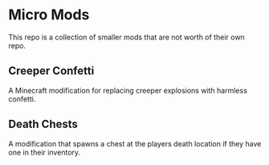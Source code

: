# Micro Mods

This repo is a collection of smaller mods that are not worth of their own repo.

## Creeper Confetti

A Minecraft modification for replacing creeper explosions with harmless confetti.


## Death Chests

A modification that spawns a chest at the players death location if they have one in their inventory.